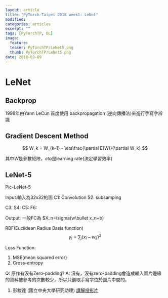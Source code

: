 ```yaml
---
layout: article
title: "PyTorch Taipei 2018 week1: LeNet"
modified:
categories: articles
excerpt: ""
tags: [PyTorchTP, DL]
image:
  feature:
  teaser: PyTorchTP/LeNet5.png
  thumb: PyTorchTP/LeNet5.png
date: 2018-03-09
---	
```


# LeNet

## Backprop
1998年由Yann LeCun 首度使用 backpropagation (逆向傳播法)來進行手寫字辨識

## Gradient Descent Method

$$ W_k = W_{k-1} - \eta\frac{\partial E(W)}{\partial W_k} $$

其中$W$是參數矩陣，$eta$是learning rate(決定學習效率)

## LeNet-5
Pic-LeNet-5

Input:輸入為32x32的圖
C1: Convolution
S2: subsamping

C3:
S4:
C5: 
F6:  

Output:
一般FC為 $X_n=\sigma(w\bullet x_n+b)

RBF(Euclidean Radius Basis function)
$$ y_i = \sum_j(x_i-w_ij)^2 $$

Loss Function:
1. MSE(mean squared error)
2. Cross-entropy


Q: 原作有沒有Zero-padding?
A: 沒有，沒有zero-padding會造成輸入圖片邊緣的資料被參考的次數較少，所以只選取手寫字位於圖片中間的。

1. 彭駿達 (國立中央大學研究助理) [講解投影片](https://hackmd.io/p/BkxYFCnOM)